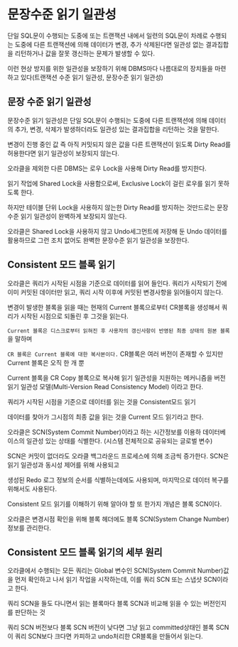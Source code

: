 # 문장수준 읽기 일관성

단일 SQL문이 수행되는 도중에 또는 트랜잭션 내에서 일련의 SQL문이 차례로 수행되는 도중에 다른 트랜잭션에 의해 데이터가 변경, 추가 삭제된다면 일관성 없는 결과집합을 리턴하거나 값을 잘못 갱신하는 문제가 발생할 수 있다.

이런 현상 방지를 위한 일관성을 보장하기 위해 DBMS마다 나름대로의 장치들을 마련하고 있다(트랜잭션 수준 읽기 일관성, 문장수준 읽기 일관성)

## 문장 수준 읽기 일관성

문장수준 읽기 일관성은 단일 SQL문이 수행되는 도중에 다른 트랜잭션에 의해 데이터의 추가, 변경, 삭제가 발생하더라도 일관성 있는 결과집합을 리턴하는 것을 말한다.

변경이 진행 중인 값 즉 아직 커밋되지 않은 값을 다른 트랜잭션이 읽도록 Dirty Read를 허용한다면 읽기 일관성이 보장되지 않는다.

오라클을 제외한 다른 DBMS는 로우 Lock을 사용해 Dirty Read를 방지한다.

읽기 작업에 Shared Lock을 사용함으로써, Exclusive Lock이 걸린 로우를 읽기 못하도록 한다.

하지만 테이블 단위 Lock을 사용하지 않는한 Dirty Read를 방지하는 것만드로는 문장수준 읽기 일관성이 완벽하게 보장되지 않는다.

오라클은 Shared Lock을 사용하지 않고 Undo세그먼트에 저장해 둔 Undo 데이터를 활용하므로 그런 조치 없어도 완벽한 문장수준 읽기 일관성을 보장한다.

## Consistent 모드 블록 읽기

오라클은 쿼리가 시작된 시점을 기준으로 데이터를 읽어 들인다. 쿼리가 시작되기 전에 이미 커밋된 데이터만 읽고, 쿼리 시작 이후에 커밋된 변경사항을 읽어들이지 않는다.

변경이 발생한 블록을 읽을 때는 현재의 Current 블록으로부터 CR블록을 생성해서 쿼리가 시작된 시점으로 되돌린 후 그것을 읽는다.

`Current 블록은 디스크로부터 읽혀진 후 사용자의 갱신사항이 반영된 최종 상태의 원본 블록`을 말하며

`CR 블록은 Current 블록에 대한 복사본이다.` CR블록은 여러 버전이 존재할 수 있지만 Current 블록은 오직 한 개 뿐

Current 블록을 CR Copy 블록으로 복사해 읽기 일관성을 지원하는 메커니즘을 버전 읽기 일관성 모델(Multi-Version Read Consistency Model) 이라고 한다.

쿼리가 시작된 시점을 기준으로 데이터를 읽는 것을 Consistent모드 읽기

데이터를 찾아가 그시점의 최종 값을 읽는 것을 Current 모드 읽기라고 한다.

오라클은 SCN(System Commit Number)이라고 하는 시간정보를 이용하 데이터베이스의 일관성 있는 상태를 식별한다. (시스템 전체적으로 공유되는 글로벌 변수)

SCN은 커밋이 없더라도 오라클 백그라운드 프로세스에 의해 조금씩 증가한다. SCN은 읽기 일관성과 동시성 제어를 위해 사용되고

생성된 Redo 로그 정보의 순서를 식별하는데에도 사용되며, 마지막으로 데이터 복구를 위해서도 사용된다.

Consistent 모드 읽기를 이해하기 위해 알아야 할 또 한가지 개념은 블록 SCN이다.

오라클은 변경시점 확인을 위해 블록 헤더에도 블록 SCN(System Change Number)정보를 관리한다.

## Consistent 모드 블록 읽기의 세부 원리

오라클에서 수행되는 모든 쿼리는 Global 변수인 SCN(System Commit Number)값을 먼저 확인하고 나서 읽기 작업을 시작하는데, 이를 쿼리 SCN 또는 스냅샷 SCN이라고 한다.

쿼리 SCN을 들도 다니면서 읽는 블록마다 블록 SCN과 비교해 읽을 수 있는 버전인지를 판단하는 것

쿼리 SCN 버전보다 블록 SCN 버전이 낮다면 그냥 읽고 committed상태인 블록 SCN이 쿼리 SCN보다 크다면 카피하고 undo처리한 CR블록을 만들어서 읽는다.
